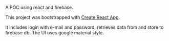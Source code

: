 A POC using react and firebase.

This project was bootstrapped with [Create React App](https://github.com/facebookincubator/create-react-app).

It includes login with e-mail and password, retrieves data from and store to firebase db.
The UI uses google material style.


